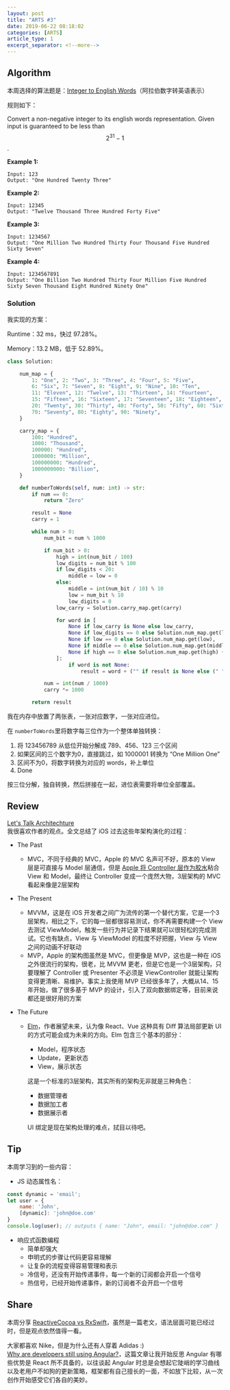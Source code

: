 ```yaml
---
layout: post
title: "ARTS #3"
date: 2019-06-22 08:18:02
categories: [ARTS]
article_type: 1
excerpt_separator: <!--more-->
---
```



## Algorithm

本周选择的算法题是：[Integer to English Words](<https://leetcode.com/problems/integer-to-english-words/>)（阿拉伯数字转英语表示）

<!--more-->

规则如下：

Convert a non-negative integer to its english words representation. Given input is guaranteed to be less than $$ 2^{31}-1$$.

**Example 1:**

```
Input: 123
Output: "One Hundred Twenty Three"
```

**Example 2:**

```
Input: 12345
Output: "Twelve Thousand Three Hundred Forty Five"
```

**Example 3:**

```
Input: 1234567
Output: "One Million Two Hundred Thirty Four Thousand Five Hundred Sixty Seven"
```

**Example 4:**

```
Input: 1234567891
Output: "One Billion Two Hundred Thirty Four Million Five Hundred Sixty Seven Thousand Eight Hundred Ninety One"
```

### Solution

我实现的方案：

Runtime：32 ms，快过 97.28%。

Memory：13.2 MB，低于 52.89%。

```python
class Solution:

    num_map = {
        1: "One", 2: "Two", 3: "Three", 4: "Four", 5: "Five",
        6: "Six", 7: "Seven", 8: "Eight", 9: "Nine", 10: "Ten",
        11: "Eleven", 12: "Twelve", 13: "Thirteen", 14: "Fourteen",
        15: "Fifteen", 16: "Sixteen", 17: "Seventeen", 18: "Eighteen", 19: "Nineteen",
        20: "Twenty", 30: "Thirty", 40: "Forty", 50: "Fifty", 60: "Sixty",
        70: "Seventy", 80: "Eighty", 90: "Ninety",
    }

    carry_map = {
        100: "Hundred",
        1000: "Thousand",
        100000: "Hundred",
        1000000: "Million",
        100000000: "Hundred",
        1000000000: "Billion",
    }

    def numberToWords(self, num: int) -> str:
        if num == 0:
            return "Zero"

        result = None
        carry = 1

        while num > 0:
            num_bit = num % 1000

            if num_bit > 0:
                high = int(num_bit / 100)
                low_digits = num_bit % 100
                if low_digits < 20:
                    middle = low = 0
                else:
                    middle = int(num_bit / 10) % 10
                    low = num_bit % 10
                    low_digits = 0
                low_carry = Solution.carry_map.get(carry)

                for word in [
                    None if low_carry is None else low_carry,
                    None if low_digits == 0 else Solution.num_map.get(low_digits),
                    None if low == 0 else Solution.num_map.get(low),
                    None if middle == 0 else Solution.num_map.get(middle * 10),
                    None if high == 0 else Solution.num_map.get(high) + " " + Solution.carry_map.get(carry * 100),
                ]:
                    if word is not None:
                        result = word + ("" if result is None else (" " + result))

            num = int(num / 1000)
            carry *= 1000

        return result
```

我在内存中放置了两张表，一张对应数字，一张对应进位。

在 `numberToWords`里将数字每三位作为一个整体单独转换：

1. 将 123456789 从低位开始分解成 789、456、123 三个区间
2. 如果区间的三个数字为0，直接跳过，如 1000001 转换为 “One Million One”
3. 区间不为0，将数字转换为对应的 words，补上单位
4. Done

按三位分解，独自转换，然后拼接在一起，进位表需要将单位全部覆盖。


## Review

[Let's Talk Architechture](<http://kean.github.io/post/app-architecture>)<br/>我很喜欢作者的观点。全文总结了 iOS 过去这些年架构演化的过程：

- The Past

  - MVC，不同于经典的 MVC，Apple 的 MVC 名声可不好，原本的 View 层是可直接与 Model 层通信，但是 [Apple 将 Controller 层作为胶水](https://developer.apple.com/library/archive/documentation/General/Conceptual/DevPedia-CocoaCore/MVC.html)粘合 View 和 Model，最终让 Controller 变成一个庞然大物，3层架构的 MVC 看起来像是2层架构
- The Present
  - MVVM，这是在 iOS 开发者之间广为流传的第一个替代方案，它是一个3层架构，相比之下，它的每一层都很容易测试，你不再需要构建一个 View 去测试 ViewModel，触发一些行为并记录下结果就可以很轻松的完成测试。它也有缺点，View 与 ViewModel 的粒度不好把握，View 与 View 之间的动画不好联动
  - MVP，Apple 的架构图虽然是 MVC，但更像是 MVP，这也是一种在 iOS 之外很流行的架构，很老，比 MVVM 更老，但是它也是一个3层架构，只要理解了 Controller 或 Presenter 不必须是 ViewController 就能让架构变得更清晰、易维护。事实上我使用 MVP 已经很多年了，大概从14、15年开始，做了很多基于 MVP 的设计，引入了双向数据绑定等，目前来说都还是很好用的方案
- The Future
  - [Elm](https://guide.elm-lang.org/architecture/)，作者展望未来，认为像 React、Vue 这种具有 Diff 算法局部更新 UI 的方式可能会成为未来的方向。Elm 包含三个基本的部分：

    - Model，程序状态
    - Update，更新状态
    - View，展示状态

    这是一个标准的3层架构，其实所有的架构无非就是三种角色：

    - 数据管理者
    - 数据加工者
    - 数据展示者

    UI 绑定是现在架构处理的难点，拭目以待吧。

## Tip

本周学习到的一些内容：

- JS 动态属性名：
```javascript
const dynamic = 'email';
let user = {
    name: 'John',
    [dynamic]: 'john@doe.com'
}
console.log(user); // outputs { name: "John", email: "john@doe.com" }
```
- 响应式函数编程
  - 简单却强大
  - 申明式的步骤让代码更容易理解
  - 让复杂的流程变得容易管理和表示
  - 冷信号，还没有开始传递事件，每一个新的订阅都会开启一个信号
  - 热信号，已经开始传递事件，新的订阅者不会开启一个信号

## Share

本周分享 [ReactiveCocoa vs RxSwift](https://www.raywenderlich.com/1190-reactivecocoa-vs-rxswift)，虽然是一篇老文，语法层面可能已经过时，但是观点依然值得一看。

大家都喜欢 Nike，但是为什么还有人穿着 Adidas :) <br/>[Why are developers still using Angular?](https://medium.com/@PurpleGreenLemon/why-are-developers-still-using-angular-b9ef29d1f97f)，这篇文章让我开始反思 Angular 有哪些优势是 React 所不具备的，以往谈起 Angular 时总是会想起它陡峭的学习曲线以及老用户不如狗的更新策略，框架都有自己擅长的一面，不如放下比较，从一次创作开始感受它们各自的美妙。